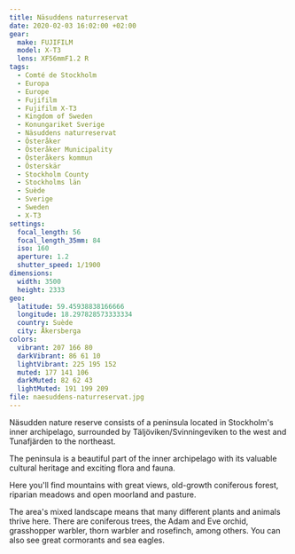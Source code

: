 ```yaml
---
title: Näsuddens naturreservat
date: 2020-02-03 16:02:00 +02:00
gear:
  make: FUJIFILM
  model: X-T3
  lens: XF56mmF1.2 R
tags:
  - Comté de Stockholm
  - Europa
  - Europe
  - Fujifilm
  - Fujifilm X-T3
  - Kingdom of Sweden
  - Konungariket Sverige
  - Näsuddens naturreservat
  - Österåker
  - Österåker Municipality
  - Österåkers kommun
  - Österskär
  - Stockholm County
  - Stockholms län
  - Suède
  - Sverige
  - Sweden
  - X-T3
settings:
  focal_length: 56
  focal_length_35mm: 84
  iso: 160
  aperture: 1.2
  shutter_speed: 1/1900
dimensions:
  width: 3500
  height: 2333
geo:
  latitude: 59.45938838166666
  longitude: 18.297828573333334
  country: Suède
  city: Åkersberga
colors:
  vibrant: 207 166 80
  darkVibrant: 86 61 10
  lightVibrant: 225 195 152
  muted: 177 141 106
  darkMuted: 82 62 43
  lightMuted: 191 199 209
file: naesuddens-naturreservat.jpg
---
```


Näsudden nature reserve consists of a peninsula located in Stockholm's inner archipelago, surrounded by Täljöviken/Svinningeviken to the west and Tunafjärden to the northeast.

The peninsula is a beautiful part of the inner archipelago with its valuable cultural heritage and exciting flora and fauna.

Here you'll find mountains with great views, old-growth coniferous forest, riparian meadows and open moorland and pasture.

The area's mixed landscape means that many different plants and animals thrive here. There are coniferous trees, the Adam and Eve orchid, grasshopper warbler, thorn warbler and rosefinch, among others. You can also see great cormorants and sea eagles.
